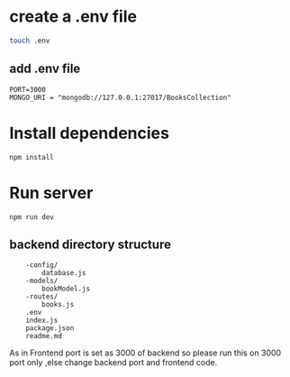 # create a .env file

```bash
touch .env
```
## add .env file

```
PORT=3000
MONGO_URI = "mongodb://127.0.0.1:27017/BooksCollection"
```

# Install dependencies

```
npm install
```

# Run server

```
npm run dev
```

## backend directory structure

```
    -config/
        database.js
    -models/
        bookModel.js
    -routes/
        books.js
    .env
    index.js
    package.json
    readme.md
```

As in Frontend port is set as 3000 of backend so please run this on 3000 port only ,else change backend port and frontend code. 
